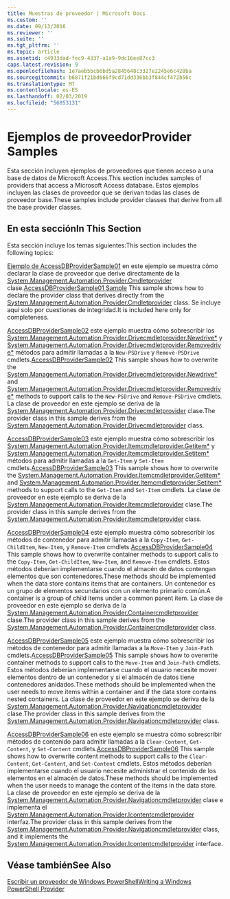 ```yaml
---
title: Muestras de proveedor | Microsoft Docs
ms.custom: ''
ms.date: 09/13/2016
ms.reviewer: ''
ms.suite: ''
ms.tgt_pltfrm: ''
ms.topic: article
ms.assetid: c4933dad-fec9-4337-a1a9-9dc16ee87cc3
caps.latest.revision: 9
ms.openlocfilehash: 1e7aeb5bcb6bd5a2845648c3327e2245e6c428ba
ms.sourcegitcommit: b6871f21bd666f9cd71dd336bb3f844cf472b56c
ms.translationtype: MT
ms.contentlocale: es-ES
ms.lasthandoff: 02/03/2019
ms.locfileid: "56853131"
---
```

# <a name="provider-samples"></a><span data-ttu-id="45f7e-102">Ejemplos de proveedor</span><span class="sxs-lookup"><span data-stu-id="45f7e-102">Provider Samples</span></span>

<span data-ttu-id="45f7e-103">Esta sección incluyen ejemplos de proveedores que tienen acceso a una base de datos de Microsoft Access.</span><span class="sxs-lookup"><span data-stu-id="45f7e-103">This section includes samples of providers that access a Microsoft Access database.</span></span> <span data-ttu-id="45f7e-104">Estos ejemplos incluyen las clases de proveedor que se derivan todas las clases de proveedor base.</span><span class="sxs-lookup"><span data-stu-id="45f7e-104">These samples include provider classes that derive from all the base provider classes.</span></span>

## <a name="in-this-section"></a><span data-ttu-id="45f7e-105">En esta sección</span><span class="sxs-lookup"><span data-stu-id="45f7e-105">In This Section</span></span>

<span data-ttu-id="45f7e-106">Esta sección incluye los temas siguientes:</span><span class="sxs-lookup"><span data-stu-id="45f7e-106">This section includes the following topics:</span></span>

<span data-ttu-id="45f7e-107">[Ejemplo de AccessDBProviderSample01](./accessdbprovidersample01.md) en este ejemplo se muestra cómo declarar la clase de proveedor que derive directamente de la [System.Management.Automation.Provider.Cmdletprovider](/dotnet/api/System.Management.Automation.Provider.CmdletProvider) clase.</span><span class="sxs-lookup"><span data-stu-id="45f7e-107">[AccessDBProviderSample01 Sample](./accessdbprovidersample01.md) This sample shows how to declare the provider class that derives directly from the [System.Management.Automation.Provider.Cmdletprovider](/dotnet/api/System.Management.Automation.Provider.CmdletProvider) class.</span></span> <span data-ttu-id="45f7e-108">Se incluye aquí solo por cuestiones de integridad.</span><span class="sxs-lookup"><span data-stu-id="45f7e-108">It is included here only for completeness.</span></span>

<span data-ttu-id="45f7e-109">[AccessDBProviderSample02](./accessdbprovidersample02.md) este ejemplo muestra cómo sobrescribir los [System.Management.Automation.Provider.Drivecmdletprovider.Newdrive\*](/dotnet/api/System.Management.Automation.Provider.DriveCmdletProvider.NewDrive) y [ System.Management.Automation.Provider.Drivecmdletprovider.Removedrive\*](/dotnet/api/System.Management.Automation.Provider.DriveCmdletProvider.RemoveDrive) métodos para admitir llamadas a la `New-PSDrive` y `Remove-PSDrive` cmdlets.</span><span class="sxs-lookup"><span data-stu-id="45f7e-109">[AccessDBProviderSample02](./accessdbprovidersample02.md) This sample shows how to overwrite the [System.Management.Automation.Provider.Drivecmdletprovider.Newdrive\*](/dotnet/api/System.Management.Automation.Provider.DriveCmdletProvider.NewDrive) and [System.Management.Automation.Provider.Drivecmdletprovider.Removedrive\*](/dotnet/api/System.Management.Automation.Provider.DriveCmdletProvider.RemoveDrive) methods to support calls to the `New-PSDrive` and `Remove-PSDrive` cmdlets.</span></span> <span data-ttu-id="45f7e-110">La clase de proveedor en este ejemplo se deriva de la [System.Management.Automation.Provider.Drivecmdletprovider](/dotnet/api/System.Management.Automation.Provider.DriveCmdletProvider) clase.</span><span class="sxs-lookup"><span data-stu-id="45f7e-110">The provider class in this sample derives from the [System.Management.Automation.Provider.Drivecmdletprovider](/dotnet/api/System.Management.Automation.Provider.DriveCmdletProvider) class.</span></span>

<span data-ttu-id="45f7e-111">[AccessDBProviderSample03](./accessdbprovidersample03.md) este ejemplo muestra cómo sobrescribir los [System.Management.Automation.Provider.Itemcmdletprovider.Getitem\*](/dotnet/api/System.Management.Automation.Provider.ItemCmdletProvider.GetItem) y [ System.Management.Automation.Provider.Itemcmdletprovider.Setitem\*](/dotnet/api/System.Management.Automation.Provider.ItemCmdletProvider.SetItem) métodos para admitir llamadas a la `Get-Item` y `Set-Item` cmdlets.</span><span class="sxs-lookup"><span data-stu-id="45f7e-111">[AccessDBProviderSample03](./accessdbprovidersample03.md) This sample shows how to overwrite the [System.Management.Automation.Provider.Itemcmdletprovider.Getitem\*](/dotnet/api/System.Management.Automation.Provider.ItemCmdletProvider.GetItem) and [System.Management.Automation.Provider.Itemcmdletprovider.Setitem\*](/dotnet/api/System.Management.Automation.Provider.ItemCmdletProvider.SetItem) methods to support calls to the `Get-Item` and `Set-Item` cmdlets.</span></span> <span data-ttu-id="45f7e-112">La clase de proveedor en este ejemplo se deriva de la [System.Management.Automation.Provider.Itemcmdletprovider](/dotnet/api/System.Management.Automation.Provider.ItemCmdletProvider) clase.</span><span class="sxs-lookup"><span data-stu-id="45f7e-112">The provider class in this sample derives from the [System.Management.Automation.Provider.Itemcmdletprovider](/dotnet/api/System.Management.Automation.Provider.ItemCmdletProvider) class.</span></span>

<span data-ttu-id="45f7e-113">[AccessDBProviderSample04](./accessdbprovidersample04.md) este ejemplo muestra cómo sobrescribir los métodos de contenedor para admitir llamadas a la `Copy-Item`, `Get-ChildItem`, `New-Item`, y `Remove-Item` cmdlets.</span><span class="sxs-lookup"><span data-stu-id="45f7e-113">[AccessDBProviderSample04](./accessdbprovidersample04.md) This sample shows how to overwrite container methods to support calls to the `Copy-Item`, `Get-ChildItem`, `New-Item`, and `Remove-Item` cmdlets.</span></span> <span data-ttu-id="45f7e-114">Estos métodos deberían implementarse cuando el almacén de datos contengan elementos que son contenedores.</span><span class="sxs-lookup"><span data-stu-id="45f7e-114">These methods should be implemented when the data store contains items that are containers.</span></span> <span data-ttu-id="45f7e-115">Un contenedor es un grupo de elementos secundarios con un elemento primario común.</span><span class="sxs-lookup"><span data-stu-id="45f7e-115">A container is a group of child items under a common parent item.</span></span> <span data-ttu-id="45f7e-116">La clase de proveedor en este ejemplo se deriva de la [System.Management.Automation.Provider.Containercmdletprovider](/dotnet/api/System.Management.Automation.Provider.ContainerCmdletProvider) clase.</span><span class="sxs-lookup"><span data-stu-id="45f7e-116">The provider class in this sample derives from the [System.Management.Automation.Provider.Containercmdletprovider](/dotnet/api/System.Management.Automation.Provider.ContainerCmdletProvider) class.</span></span>

<span data-ttu-id="45f7e-117">[AccessDBProviderSample05](./accessdbprovidersample05.md) este ejemplo muestra cómo sobrescribir los métodos de contenedor para admitir llamadas a la `Move-Item` y `Join-Path` cmdlets.</span><span class="sxs-lookup"><span data-stu-id="45f7e-117">[AccessDBProviderSample05](./accessdbprovidersample05.md) This sample shows how to overwrite container methods to support calls to the `Move-Item` and `Join-Path` cmdlets.</span></span> <span data-ttu-id="45f7e-118">Estos métodos deberían implementarse cuando el usuario necesite mover elementos dentro de un contenedor y si el almacén de datos tiene contenedores anidados.</span><span class="sxs-lookup"><span data-stu-id="45f7e-118">These methods should be implemented when the user needs to move items within a container and if the data store contains nested containers.</span></span> <span data-ttu-id="45f7e-119">La clase de proveedor en este ejemplo se deriva de la [System.Management.Automation.Provider.Navigationcmdletprovider](/dotnet/api/System.Management.Automation.Provider.NavigationCmdletProvider) clase.</span><span class="sxs-lookup"><span data-stu-id="45f7e-119">The provider class in this sample derives from the [System.Management.Automation.Provider.Navigationcmdletprovider](/dotnet/api/System.Management.Automation.Provider.NavigationCmdletProvider) class.</span></span>

<span data-ttu-id="45f7e-120">[AccessDBProviderSample06](./accessdbprovidersample06.md) en este ejemplo se muestra cómo sobrescribir métodos de contenido para admitir llamadas a la `Clear-Content`, `Get-Content`, y `Set-Content` cmdlets.</span><span class="sxs-lookup"><span data-stu-id="45f7e-120">[AccessDBProviderSample06](./accessdbprovidersample06.md) This sample shows how to overwrite content methods to support calls to the `Clear-Content`, `Get-Content`, and `Set-Content` cmdlets.</span></span> <span data-ttu-id="45f7e-121">Estos métodos deberían implementarse cuando el usuario necesite administrar el contenido de los elementos en el almacén de datos.</span><span class="sxs-lookup"><span data-stu-id="45f7e-121">These methods should be implemented when the user needs to manage the content of the items in the data store.</span></span> <span data-ttu-id="45f7e-122">La clase de proveedor en este ejemplo se deriva de la [System.Management.Automation.Provider.Navigationcmdletprovider](/dotnet/api/System.Management.Automation.Provider.NavigationCmdletProvider) clase e implementa el [ System.Management.Automation.Provider.Icontentcmdletprovider](/dotnet/api/System.Management.Automation.Provider.IContentCmdletProvider) interfaz.</span><span class="sxs-lookup"><span data-stu-id="45f7e-122">The provider class in this sample derives from the [System.Management.Automation.Provider.Navigationcmdletprovider](/dotnet/api/System.Management.Automation.Provider.NavigationCmdletProvider) class, and it implements the [System.Management.Automation.Provider.Icontentcmdletprovider](/dotnet/api/System.Management.Automation.Provider.IContentCmdletProvider) interface.</span></span>

## <a name="see-also"></a><span data-ttu-id="45f7e-123">Véase también</span><span class="sxs-lookup"><span data-stu-id="45f7e-123">See Also</span></span>

[<span data-ttu-id="45f7e-124">Escribir un proveedor de Windows PowerShell</span><span class="sxs-lookup"><span data-stu-id="45f7e-124">Writing a Windows PowerShell Provider</span></span>](./writing-a-windows-powershell-provider.md)